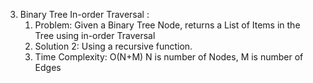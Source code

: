 3. Binary Tree In-order Traversal :
    1. Problem: Given a Binary Tree Node,  returns a List of Items in the Tree using in-order Traversal
    2. Solution 2: Using a recursive function.
    3. Time Complexity: O(N+M) N is number of Nodes, M is number of Edges

